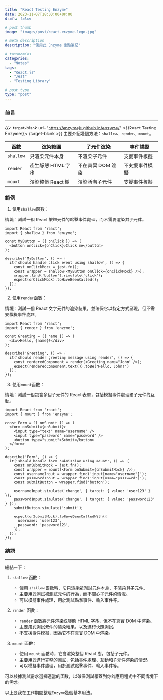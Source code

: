 ```yaml
---
title: "React Testing Enzyme"
date: 2023-11-07T18:00:00+08:00
draft: false

# post thumb
image: "images/post/react-enzyme-logo.jpg"

# meta description
description: "使用此 Enzyme 重點筆記"

# taxonomies
categories:
  - "Notes"
tags:
  - "React.js"
  - "Jest"
  - "Testing Library"

# post type
type: "post"
---
```


### 前言

---

{{< target-blank url="https://enzymejs.github.io/enzyme/" >}}React Testing Enzyme{{< /target-blank >}} 主要介紹幾個方法：`shallow`、`render`、`mount`。
 
| 函數       | 渲染範圍         | 子元件渲染        | 事件模擬           |
|------------|-----------------|-----------------|-----------------|
| `shallow`  | 只渲染元件本身  | 不渲染子元件     | 支援事件模擬     |
| `render`   | 產生靜態 HTML 字串 | 不在真實 DOM 渲染 | 不支援事件模擬   |
| `mount`    | 渲染整個 React 樹  | 渲染所有子元件    | 支援事件模擬     |


### 範例

1. 使用`shallow`函數：

情境：測試一個 React 按鈕元件的點擊事件處理，而不需要渲染其子元件。

```
import React from 'react';
import { shallow } from 'enzyme';

const MyButton = ({ onClick }) => (
  <button onClick={onClick}>Click me</button>
);

describe('MyButton', () => {
  it('should handle click event using shallow', () => {
    const onClickMock = jest.fn();
    const wrapper = shallow(<MyButton onClick={onClickMock} />);
    wrapper.find('button').simulate('click');
    expect(onClickMock).toHaveBeenCalled();
  });
});
```

2. 使用`render`函數：

情境：測試一個 React 文字元件的渲染結果，並確保它以特定方式呈現，但不需要模擬事件處理。

```
import React from 'react';
import { render } from 'enzyme';

const Greeting = ({ name }) => (
  <div>Hello, {name}!</div>
);

describe('Greeting', () => {
  it('should render greeting message using render', () => {
    const renderedComponent = render(<Greeting name="John" />);
    expect(renderedComponent.text()).toBe('Hello, John!');
  });
});
```

3. 使用`mount`函數：

情境：測試一個包含多個子元件的 React 表單，包括模擬事件處理和子元件的互動。

```
import React from 'react';
import { mount } from 'enzyme';

const Form = ({ onSubmit }) => (
  <form onSubmit={onSubmit}>
    <input type="text" name="username" />
    <input type="password" name="password" />
    <button type="submit">Submit</button>
  </form>
);

describe('Form', () => {
  it('should handle form submission using mount', () => {
    const onSubmitMock = jest.fn();
    const wrapper = mount(<Form onSubmit={onSubmitMock} />);
    const usernameInput = wrapper.find('input[name="username"]');
    const passwordInput = wrapper.find('input[name="password"]');
    const submitButton = wrapper.find('button');

    usernameInput.simulate('change', { target: { value: 'user123' } });
    passwordInput.simulate('change', { target: { value: 'password123' } });
    submitButton.simulate('submit');

    expect(onSubmitMock).toHaveBeenCalledWith({
      username: 'user123',
      password: 'password123',
    });
  });
});
```

### 結語

---

總結一下：

1. `shallow` 函數：
   - 使用 `shallow` 函數時，它只渲染被測試元件本身，不渲染其子元件。
   - 主要用於測試被測試元件的行為，而不關心子元件的情況。
   - 可以模擬事件處理，用於測試點擊事件、輸入事件等。

2. `render` 函數：
   - `render` 函數將元件渲染成靜態 HTML 字串，但不在真實 DOM 中渲染。
   - 主要用於測試元件的渲染結果，以及進行快照測試。
   - 不支援事件模擬，因為它不在真實 DOM 中渲染。

3. `mount` 函數：
   - 使用 `mount` 函數時，它會渲染整個 React 樹，包括子元件。
   - 主要用於進行完整的測試，包括事件處理、互動和子元件渲染的情況。
   - 可以模擬事件處理，用於測試點擊事件、輸入事件等。

可以根據測試需求選擇適當的函數，以確保測試覆蓋到你的應用程式中不同情境下的需求。

以上是我在工作期間整理`Enzyme`幾個基本用法。